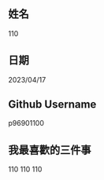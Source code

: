 姓名
----
110

日期
----
2023/04/17

Github Username
---------------
p96901100

我最喜歡的三件事
---------------
110 110 110
